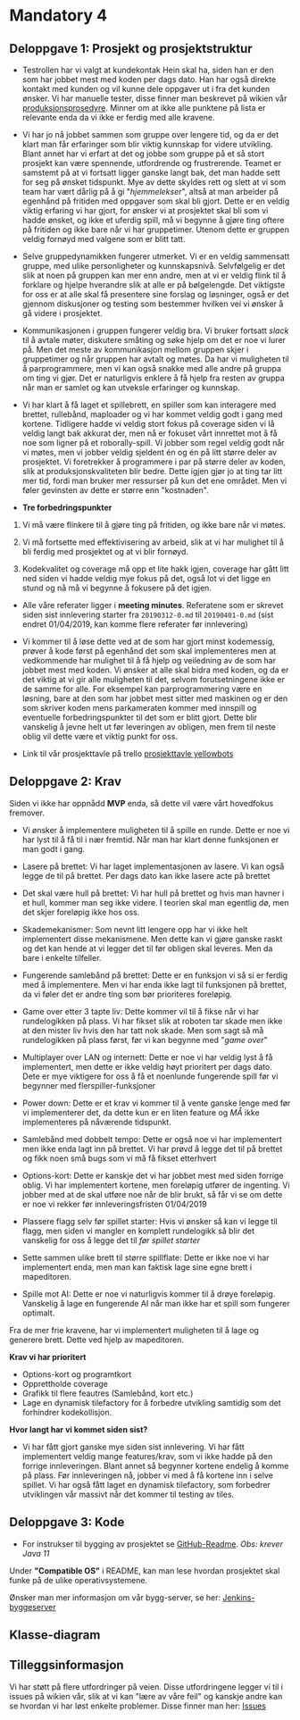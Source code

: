 # Mandatory 4

## Deloppgave 1: Prosjekt og prosjektstruktur
* Testrollen har vi valgt at kundekontak Hein skal ha, siden han er den som har jobbet mest med koden per dags dato. 
Han har også direkte kontakt med kunden og vil kunne dele oppgaver ut i fra det kunden ønsker. Vi har manuelle tester, 
disse finner man beskrevet på wikien vår [produksjonsprosedyre](https://github.com/inf112-v19/YellowBots/wiki/Produksjonsprosedyre).
Minner om at ikke alle punktene på lista er relevante enda da vi ikke er ferdig med alle kravene. 

* Vi har jo nå jobbet sammen som gruppe over lengere tid, og da er det klart man får erfaringer som blir viktig kunnskap
for videre utvikling. Blant annet har vi erfart at det og jobbe som gruppe på et så stort prosjekt kan være spennende, 
utfordrende og frustrerende. Teamet er samstemt på at vi fortsatt ligger ganske langt bak, det man hadde sett for seg på 
ønsket tidspunkt. Mye av dette skyldes rett og slett at vi som team har vært dårlig på å gi "*hjemmelekser*", altså at man 
arbeider på egenhånd på fritiden med oppgaver som skal bli gjort. Dette er en veldig viktig erfaring vi har gjort, for 
ønsker vi at prosjektet skal bli som vi hadde ønsket, og ikke et uferdig spill, må vi begynne å gjøre ting oftere på fritiden
og ikke bare når vi har gruppetimer. Utenom dette er gruppen veldig fornøyd med valgene som er blitt tatt. 

* Selve gruppedynamikken fungerer utmerket. Vi er en veldig sammensatt gruppe, med ulike personligheter og kunnskapsnivå.
Selvfølgelig er det slik at noen på gruppen kan mer enn andre, men at vi er veldig flink til å forklare og hjelpe hverandre
slik at alle er på bølgelengde. Det viktigste for oss er at alle skal få presentere sine forslag og løsninger, også er 
det gjennom diskusjoner og testing som bestemmer hvilken vei vi ønsker å gå videre i prosjektet. 

* Kommunikasjonen i gruppen fungerer veldig bra. Vi bruker fortsatt *slack* til å avtale møter, diskutere småting og søke 
hjelp om det er noe vi lurer på. Men det meste av kommunikasjon mellom gruppen skjer i gruppetimer og når gruppen har avtalt
og møtes. Da har vi muligheten til å parprogrammere, men vi kan også snakke med alle andre på gruppa om ting vi gjør. 
Det er naturligvis enklere å få hjelp fra resten av gruppa når man er samlet og kan utveksle erfaringer og kunnskap. 

* Vi har klart å få laget et spillebrett, en spiller som kan interagere med brettet, rullebånd, maploader og vi har kommet 
veldig godt i gang med kortene. Tidligere hadde vi veldig stort fokus på coverage siden vi lå veldig langt bak akkurat der, men nå er 
fokuset vårt innrettet mot å få noe som ligner på et roborally-spill. Vi jobber som regel veldig godt når vi møtes, men vi 
jobber veldig sjeldent én og én på litt større deler av prosjektet. Vi foretrekker å programmere i par på større deler av koden, 
slik at produksjonskvaliteten blir bedre. Dette igjen gjør jo at ting tar litt mer tid, fordi man bruker mer ressurser på 
kun det ene området. Men vi føler gevinsten av dette er større enn "kostnaden".

* **Tre forbedringspunkter**

1. Vi må være flinkere til å gjøre ting på fritiden, og ikke bare når vi møtes. 

2. Vi må fortsette med effektivisering av arbeid, slik at vi har mulighet til å bli ferdig med prosjektet og at vi blir 
fornøyd. 

3. Kodekvalitet og coverage må opp et lite hakk igjen, coverage har gått litt ned siden vi hadde veldig mye fokus på det, 
også lot vi det ligge en stund og nå må vi begynne å fokusere på det igjen. 


* Alle våre referater ligger i **meeting minutes**. Referatene som er skrevet siden sist innlevering starter fra `20190312-0.md`
 til `20190401-0.md` (sist endret 01/04/2019, kan komme flere referater før innlevering)
 

* Vi kommer til å løse dette ved at de som har gjort minst kodemessig, prøver å kode først på egenhånd det som skal implementeres
men at vedkommende har mulighet til å få hjelp og veiledning av de som har jobbet mest med koden. Vi ønsker at alle skal 
bidra med koden, og da er det viktig at vi gir alle muligheten til det, selvom forutsetningene ikke er de samme for alle. 
For eksempel kan parprogrammering være en løsning, bare at den som har jobbet mest sitter med maskinen og er den som skriver koden
mens parkameraten kommer med innspill og eventuelle forbedringspunkter til det som er blitt gjort. Dette blir vanskelig å jevne helt ut 
før leveringen av obligen, men frem til neste oblig vil dette være et viktig punkt for oss. 

* Link til vår prosjekttavle på trello [prosjekttavle yellowbots](https://trello.com/b/XBCcTKDN/gult-er-kult)

## Deloppgave 2: Krav 
Siden vi ikke har oppnådd **MVP** enda, så dette vil være vårt hovedfokus fremover.

* Vi ønsker å implementere muligheten til å spille en runde. Dette er noe vi har lyst til å få til i nær fremtid. Når 
man har klart denne funksjonen er man godt i gang.

* Lasere på brettet: Vi har laget implementasjonen av lasere. Vi kan også legge de til på brettet. Per dags dato 
kan ikke lasere acte på brettet

* Det skal være hull på brettet: Vi har hull på brettet og hvis man havner i et hull, kommer man seg ikke videre. I teorien
skal man egentlig dø, men det skjer foreløpig ikke hos oss. 

* Skademekanismer: Som nevnt litt lengere opp har vi ikke helt implementert disse mekanismene. Men dette kan vi gjøre ganske raskt
og det kan hende at vi legger det til før obligen skal leveres. Men da bare i enkelte tilfeller.

* Fungerende samlebånd på brettet: Dette er en funksjon vi så si er ferdig med å implementere. Men vi har enda ikke lagt til
funksjonen på brettet, da vi føler det er andre ting som bør prioriteres foreløpig. 

* Game over etter 3 tapte liv: Dette kommer vil til å fikse når vi har rundelogikken på plass. Vi har fikset slik at roboten tar skade
men ikke at den mister liv hvis den har tatt nok skade. Men som sagt så må rundelogikken på plass først, før vi kan begynne med
"*game over*"

* Multiplayer over LAN og internett: Dette er noe vi har veldig lyst å få implementert, men dette er ikke veldig høyt prioritert
per dags dato. Dete er mye viktigere for oss å få et noenlunde fungerende spill før vi begynner med flerspiller-funksjoner

* Power down: Dette er et krav vi kommer til å vente ganske lenge med før vi implementerer det, da dette kun er en liten feature
og *MÅ* ikke implementeres på nåværende tidspunkt.

* Samlebånd med dobbelt tempo: Dette er også noe vi har implementert men ikke enda lagt inn på brettet. Vi har prøvd å legge 
det til på brettet og fikk noen små bugs som vi må få fikset etterhvert

* Options-kort: Dette er kanskje det vi har jobbet mest med siden forrige oblig. Vi har implementert kortene, men foreløpig 
utfører de ingenting. Vi jobber med at de skal utføre noe når de blir brukt, så får vi se om dette er noe vi rekker før 
innleveringsfristen 01/04/2019

* Plassere flagg selv før spillet starter: Hvis vi ønsker så kan vi legge til flagg, men siden vi mangler en komplett rundelogikk
så blir det vanskelig for oss å legge det til *før spillet starter*

* Sette sammen ulike brett til større spillflate: Dette er ikke noe vi har implementert enda, men man kan faktisk lage sine egne brett
i mapeditoren. 

* Spille mot AI: Dette er noe vi naturligvis kommer til å drøye foreløpig. Vanskelig å lage en fungerende AI
når man ikke har et spill som  fungerer optimalt. 

Fra de mer frie kravene, har vi implementert muligheten til å lage og generere brett. Dette ved hjelp av mapeditoren. 

**Krav vi har prioritert** 
* Options-kort og programtkort 
* Opprettholde coverage
* Grafikk til flere feautres (Samlebånd, kort etc.)
* Lage en dynamisk tilefactory for å forbedre utvikling samtidig som det forhindrer kodekollisjon. 

**Hvor langt har vi kommet siden sist?** 
* Vi har fått gjort ganske mye siden sist innlevering. Vi har fått implementert veldig mange features/krav, som vi ikke hadde 
på den forrige innleveringen. Blant annet så begynner kortene endelig å komme på plass. Før innleveringen nå, jobber vi med
å få kortene inn i selve spillet. Vi har også fått laget en dynamisk tilefactory, som forbedrer utviklingen vår massivt
når det kommer til testing av tiles. 


## Deloppgave 3: Kode
* For instrukser til bygging av prosjektet se [GitHub-Readme](https://github.com/inf112-v19/YellowBots#how-to-buildcompile). 
*Obs: krever Java 11*

Under **"Compatible OS"** i README, kan man lese hvordan prosjektet skal funke på de ulike operativsystemene.

Ønsker man mer informasjon om vår bygg-server, se her: [Jenkins-byggeserver](https://github.com/inf112-v19/YellowBots/wiki/ByggeServer)
                                                   

## Klasse-diagram 


## Tilleggsinformasjon 
Vi har støtt på flere utfordringer på veien. Disse utfordringene legger vi til i issues på wikien vår, slik at vi kan "lære
av våre feil" og kanskje andre kan se hvordan vi har løst enkelte problemer. Disse finner man her: [Issues](https://github.com/inf112-v19/YellowBots/wiki/Issues)
